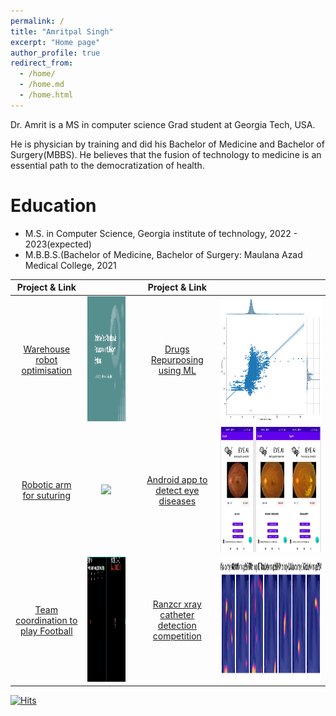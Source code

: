 ```yaml
---
permalink: /
title: "Amritpal Singh"
excerpt: "Home page"
author_profile: true
redirect_from: 
  - /home/
  - /home.md
  - /home.html
---
```


Dr. Amrit is a MS in computer science Grad student at Georgia Tech, USA. 

He is physician by training and did his Bachelor of Medicine and Bachelor of Surgery(MBBS).
He believes that the fusion of technology to medicine is an essential path to the democratization of health. 

Education
======
* M.S. in Computer Science, Georgia institute of technology, 2022 - 2023(expected)
* M.B.B.S.(Bachelor of Medicine, Bachelor of Surgery: Maulana Azad Medical College, 2021

|Project & Link |   |  | Project & Link |  |
| :---:     | :---:   | :---:   | :---:   | :---:   |
| [Warehouse robot optimisation](https://amritpal-001.github.io/projects/2022-mas-warehouse) | <img src="/images/projects/2022-mas_warehouse_demo.gif"  height=200/>  |  |[Drugs Repurposing using ML](https://amritpal-001.github.io/publication/2020-insilico-drug-repurposing) | <img src="/images/publications/drug_repurposing_affinty.png" alt="Logo" height=200 width=200/>  | 
| [Robotic arm for suturing](https://amritpal-001.github.io/projects/2022-medical-robotics-kinematics) | <img src="/images/projects/2022-medical-robotics-kinematics_demo.gif" height=200/> |  | [Android app to detect eye diseases](https://amritpal-001.github.io/projects/2021-eyeai) | <img src="/images/projects/eyeai_crop.png" height=200/> | 
| [Team coordination to play Football](https://amritpal-001.github.io/projects/2022-football-qmix) | <img src="/images/projects/2002-football-qmix-fight_the_goalkeeper.gif" height=200/> | | [Ranzcr xray catheter detection competition](https://amritpal-001.github.io/projects/2021_ranzcr_catheter_detection) | <img src="/images/competitions/2021_ranzcr_catheter_detection_GradCam_cropped.png" height=200/> | 


[![Hits](https://hits.seeyoufarm.com/api/count/incr/badge.svg?url=https%3A%2F%2Famritpal-001.github.io&count_bg=%2379C83D&title_bg=%23555555&icon=&icon_color=%23E7E7E7&title=Page+Visits&edge_flat=false)](https://hits.seeyoufarm.com)